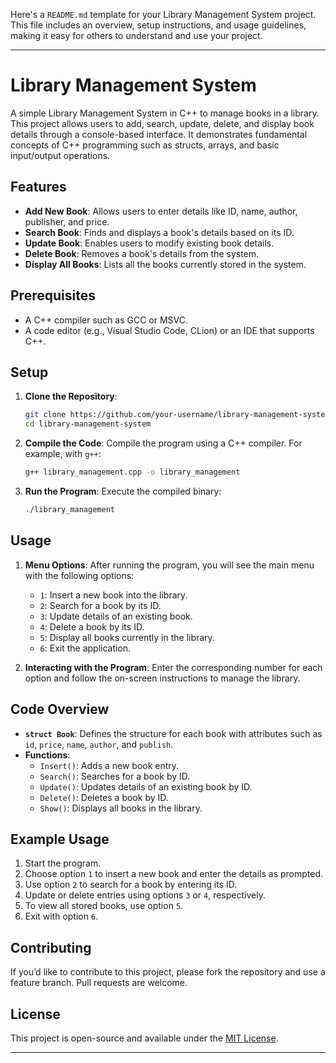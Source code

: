 Here's a `README.md` template for your Library Management System project. This file includes an overview, setup instructions, and usage guidelines, making it easy for others to understand and use your project.

---

# Library Management System

A simple Library Management System in C++ to manage books in a library. This project allows users to add, search, update, delete, and display book details through a console-based interface. It demonstrates fundamental concepts of C++ programming such as structs, arrays, and basic input/output operations.

## Features

- **Add New Book**: Allows users to enter details like ID, name, author, publisher, and price.
- **Search Book**: Finds and displays a book's details based on its ID.
- **Update Book**: Enables users to modify existing book details.
- **Delete Book**: Removes a book's details from the system.
- **Display All Books**: Lists all the books currently stored in the system.

## Prerequisites

- A C++ compiler such as GCC or MSVC.
- A code editor (e.g., Visual Studio Code, CLion) or an IDE that supports C++.

## Setup

1. **Clone the Repository**:
   ```bash
   git clone https://github.com/your-username/library-management-system.git
   cd library-management-system
   ```

2. **Compile the Code**:
   Compile the program using a C++ compiler. For example, with `g++`:
   ```bash
   g++ library_management.cpp -o library_management
   ```

3. **Run the Program**:
   Execute the compiled binary:
   ```bash
   ./library_management
   ```

## Usage

1. **Menu Options**: After running the program, you will see the main menu with the following options:
   - `1`: Insert a new book into the library.
   - `2`: Search for a book by its ID.
   - `3`: Update details of an existing book.
   - `4`: Delete a book by its ID.
   - `5`: Display all books currently in the library.
   - `6`: Exit the application.

2. **Interacting with the Program**: Enter the corresponding number for each option and follow the on-screen instructions to manage the library.

## Code Overview

- **`struct Book`**: Defines the structure for each book with attributes such as `id`, `price`, `name`, `author`, and `publish`.
- **Functions**:
  - `Insert()`: Adds a new book entry.
  - `Search()`: Searches for a book by ID.
  - `Update()`: Updates details of an existing book by ID.
  - `Delete()`: Deletes a book by ID.
  - `Show()`: Displays all books in the library.

## Example Usage

1. Start the program.
2. Choose option `1` to insert a new book and enter the details as prompted.
3. Use option `2` to search for a book by entering its ID.
4. Update or delete entries using options `3` or `4`, respectively.
5. To view all stored books, use option `5`.
6. Exit with option `6`.

## Contributing

If you’d like to contribute to this project, please fork the repository and use a feature branch. Pull requests are welcome.

## License

This project is open-source and available under the [MIT License](LICENSE).

---

